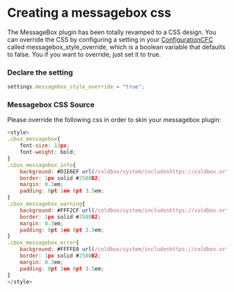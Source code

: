 # Creating a messagebox css

The MessageBox plugin has been totally revamped to a CSS design. You can override the CSS by configuring a setting in your [ConfigurationCFC](http://wiki.coldbox.org/wiki/ConfigurationCFC.cfm) called messagebox_style_override, which is a boolean variable that defaults to false. You if you want to override, just set it to true.

### Declare the setting
```js
settings.messagebox_style_override = "true";
```

### Messagebox CSS Source
Please override the following css in order to skin your messagebox plugin:

```js
<style>
.cbox_messagebox{
	font-size: 13px;
	font-weight: bold;
}
.cbox_messagebox_info{
	background: #D1E6EF url(/coldbox/system/includeshttps://coldbox.ortusbooks.com/content/images/cmsg.gif) no-repeat scroll .5em 50%;
	border: 1px solid #2580B2;
	margin: 0.3em;
	padding: 0pt 1em 0pt 3.5em;
}
.cbox_messagebox_warning{
	background: #FFF2CF url(/coldbox/system/includeshttps://coldbox.ortusbooks.com/content/images/wmsg.gif) no-repeat scroll .5em 50%;
	border: 1px solid #2580B2;
	margin: 0.3em;
	padding: 0pt 1em 0pt 3.5em;
}
.cbox_messagebox_error{
	background: #FFFFE0 url(/coldbox/system/includeshttps://coldbox.ortusbooks.com/content/images/emsg.gif) no-repeat scroll .5em 50%;
	border: 1px solid #2580B2;
	margin: 0.3em;
	padding: 0pt 1em 0pt 3.5em;
}
</style>
```

